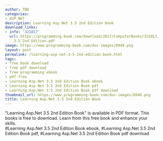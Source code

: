 ```yaml
---
author: TBD
categories:
- ASP.NET
description: Learning Asp.Net 3.5 2nd Edition Book
download_links:
- info: '321017'
  url: https://programming-book.com/download/2017/ComputerBooks/321017/Learning Asp.Net
    3.5 2nd Edition.pdf
image: https://www.programming-book.com/doc-images/8948.png
layout: post
permalink: /learning-asp-net-3-5-2nd-edition-book.html
tags:
- free book download
- free pdf download
- free programming ebook
- pdf free
- Learning Asp.Net 3.5 2nd Edition Book ebook
- Learning Asp.Net 3.5 2nd Edition Book pdf
- Learning Asp.Net 3.5 2nd Edition Book pdf download
thumbnail_url: https://www.programming-book.com/doc-images/8948.png
title: Learning Asp.Net 3.5 2nd Edition Book
---
```


 
<div class="item-desc text-justify">
  "Learning Asp.Net 3.5 2nd Edition Book" is available in PDF format. This books is free to download. Learn from this free book and enhance your skills.
  <br>
  #Learning Asp.Net 3.5 2nd Edition Book ebook, #Learning Asp.Net 3.5 2nd Edition Book pdf, #Learning Asp.Net 3.5 2nd Edition Book pdf download
</div>